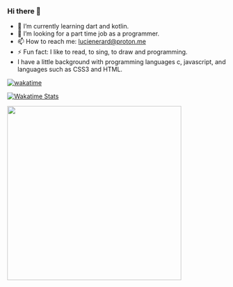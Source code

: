 ### Hi there 👋

- 🌱 I’m currently learning dart and kotlin.
- 🤔 I’m looking for a part time job as a programmer.
- 📫 How to reach me: lucienerard@proton.me
- ⚡ Fun fact: I like to read, to sing, to draw and programming.
- I have a little background with programming languages c, javascript, and languages such as CSS3 and HTML.

[![wakatime](https://wakatime.com/badge/user/018ec705-88fe-4d31-8d20-2f5897d003bd.svg)](https://wakatime.com/@018ec705-88fe-4d31-8d20-2f5897d003bd)

[![Wakatime Stats](https://github-readme-stats.vercel.app/api/wakatime?username=erardlucien&theme=white&hide=properties,yaml,text,jshell,batchfile,json,git+config,gitignore+file,IDEA_MODULE,CLASS,CSV,PHP&langs_count=15)](https://wakatime.com/@erardlucien)

<p>
  <img src="https://wakatime.com/share/@erardlucien/74079df1-99f5-4695-907a-28100fc0d6ee.svg" width="400", height="400"/>
</p>
